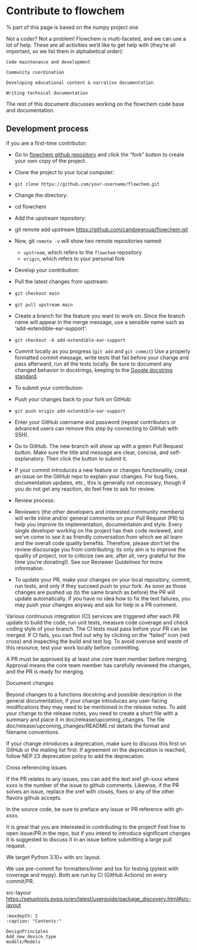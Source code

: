 # Contribute to flowchem
% part of this page is based on the numpy project one

Not a coder? Not a problem! Flowchem is multi-faceted, and we can use a lot of help.
These are all activities we’d like to get help with (they’re all important, so we list them in alphabetical order):

    Code maintenance and development

    Community coordination

    Developing educational content & narrative documentation

    Writing technical documentation

The rest of this document discusses working on the flowchem code base and documentation.

## Development process
If you are a first-time contributor:

* Go to [flowchem github repository](https://github.com/cambiegroup/flowchem) and click the “fork” button to create your own copy of the project.

* Clone the project to your local computer:

* `git clone https://github.com/your-username/flowchem.git`

* Change the directory:

* cd flowchem

* Add the upstream repository:

* git remote add upstream https://github.com/cambiegroup/flowchem.git

* Now, git `remote -v` will show two remote repositories named:
  * `upstream`, which refers to the `flowchem` repository
  * `origin`, which refers to your personal fork

* Develop your contribution:

* Pull the latest changes from upstream:

* `git checkout main`
* `git pull upstream main`

* Create a branch for the feature you want to work on. Since the branch name will appear in the merge message, use a sensible name such as ‘add-extendible-ear-support’:

* `git checkout -b add-extendible-ear-support`

* Commit locally as you progress (`git add` and `git commit`) Use a properly formatted commit message, write tests that fail before your change and pass afterward, run all the tests locally. Be sure to document any changed behavior in docstrings, keeping to the [Google docstring standard](https://sphinxcontrib-napoleon.readthedocs.io/en/latest/example_google.html).

* To submit your contribution:

* Push your changes back to your fork on GitHub:

* `git push origin add-extendible-ear-support`

* Enter your GitHub username and password (repeat contributors or advanced users can remove this step by connecting to GitHub with SSH).

* Go to GitHub. The new branch will show up with a green Pull Request button. Make sure the title and message are clear, concise, and self-explanatory. Then click the button to submit it.

* If your commit introduces a new feature or changes functionality, creat an issue on the GitHub repo to explain your changes. For bug fixes, documentation updates, etc., this is generally not necessary, though if you do not get any reaction, do feel free to ask for review.

* Review process:

* Reviewers (the other developers and interested community members) will write inline and/or general comments on your Pull Request (PR) to help you improve its implementation, documentation and style. Every single developer working on the project has their code reviewed, and we’ve come to see it as friendly conversation from which we all learn and the overall code quality benefits. Therefore, please don’t let the review discourage you from contributing: its only aim is to improve the quality of project, not to criticize (we are, after all, very grateful for the time you’re donating!). See our Reviewer Guidelines for more information.

* To update your PR, make your changes on your local repository, commit, run tests, and only if they succeed push to your fork. As soon as those changes are pushed up (to the same branch as before) the PR will update automatically. If you have no idea how to fix the test failures, you may push your changes anyway and ask for help in a PR comment.

Various continuous integration (CI) services are triggered after each PR update to build the code, run unit tests, measure code coverage and check coding style of your branch. The CI tests must pass before your PR can be merged. If CI fails, you can find out why by clicking on the “failed” icon (red cross) and inspecting the build and test log. To avoid overuse and waste of this resource, test your work locally before committing.

A PR must be approved by at least one core team member before merging. Approval means the core team member has carefully reviewed the changes, and the PR is ready for merging.

Document changes

Beyond changes to a functions docstring and possible description in the general documentation, if your change introduces any user-facing modifications they may need to be mentioned in the release notes. To add your change to the release notes, you need to create a short file with a summary and place it in doc/release/upcoming_changes. The file doc/release/upcoming_changes/README.rst details the format and filename conventions.

If your change introduces a deprecation, make sure to discuss this first on GitHub or the mailing list first. If agreement on the deprecation is reached, follow NEP 23 deprecation policy to add the deprecation.

Cross referencing issues

If the PR relates to any issues, you can add the text xref gh-xxxx where xxxx is the number of the issue to github comments. Likewise, if the PR solves an issue, replace the xref with closes, fixes or any of the other flavors github accepts.

In the source code, be sure to preface any issue or PR reference with gh-xxxx.


It is great that you are interested in contributing to the project!
Feel free to open issue/PR in the repo, but if you intend to introduce significant changes it is suggested to discuss it
in an issue before submitting a large pull request.

We target Python 3.10+ with src layout.

We use pre-commit for formatters/linter and tox for testing (pytest with coverage and mypy).
Both are run by CI (GitHub Actions) on every commit/PR.

src-layour
https://setuptools.pypa.io/en/latest/userguide/package_discovery.html#src-layout

```{toctree}
:maxdepth: 2
:caption: "Contents:"

DesignPrinciples
Add_new_device_type
models/Models

```
